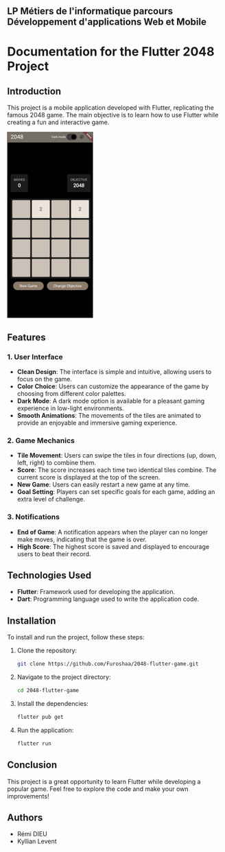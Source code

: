 ## LP Métiers de l'informatique parcours Développement d'applications Web et Mobile
# Documentation for the Flutter 2048 Project

## Introduction

This project is a mobile application developed with Flutter, replicating the famous 2048 game. The main objective is to learn how to use Flutter while creating a fun and interactive game.

<img src="https://github.com/Furoshaa/2048-flutter-game/blob/main/images/jeu.png?raw=true" alt="Screenshot of the 2048 game" width="200">


## Features

### 1. User Interface

- **Clean Design**: The interface is simple and intuitive, allowing users to focus on the game.
- **Color Choice**: Users can customize the appearance of the game by choosing from different color palettes.
- **Dark Mode**: A dark mode option is available for a pleasant gaming experience in low-light environments.
- **Smooth Animations**: The movements of the tiles are animated to provide an enjoyable and immersive gaming experience.

### 2. Game Mechanics

- **Tile Movement**: Users can swipe the tiles in four directions (up, down, left, right) to combine them.
- **Score**: The score increases each time two identical tiles combine. The current score is displayed at the top of the screen.
- **New Game**: Users can easily restart a new game at any time.
- **Goal Setting**: Players can set specific goals for each game, adding an extra level of challenge.

### 3. Notifications

- **End of Game**: A notification appears when the player can no longer make moves, indicating that the game is over.
- **High Score**: The highest score is saved and displayed to encourage users to beat their record.

## Technologies Used

- **Flutter**: Framework used for developing the application.
- **Dart**: Programming language used to write the application code.

## Installation

To install and run the project, follow these steps:

1. Clone the repository:
   ```bash
   git clone https://github.com/Furoshaa/2048-flutter-game.git
   ```

2. Navigate to the project directory:
   ```bash
   cd 2048-flutter-game
   ```

3. Install the dependencies:
   ```bash
   flutter pub get
   ```

4. Run the application:
   ```bash
   flutter run
   ```

## Conclusion

This project is a great opportunity to learn Flutter while developing a popular game. Feel free to explore the code and make your own improvements!

## Authors

- Rémi DIEU
- Kyllian Levent